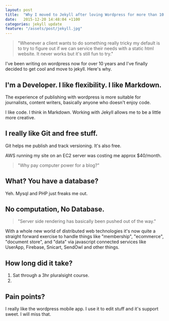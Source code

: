 ```yaml
---
layout: post
title:  "Why I moved to Jekyll after loving Wordpress for more than 10 years."
date:   2015-12-20 14:48:04 +1100
categories: jekyll update
feature: "/assets/post/jekyll.jpg"
---
```


> "Whenever a client wants to do something really tricky my default is to try to figure out if we can service their needs with a static html website. It never works but it's still fun to try."

I've been writing on wordpress now for over 10 years and I've finally decided to get cool and move to jekyll. Here's why.

## I'm a Developer. I like flexibility. I like Markdown.

The experience of publishing with wordpress is more suitable for journalists, content writers, basically anyone who doesn't enjoy code.

I like code. I think in Markdown. Working with Jekyll allows me to be a little more creative.

## I really like Git and free stuff.

Git helps me publish and track versioning. It's also free.

AWS running my site on an EC2 server was costing me approx $40/month.

> "Why pay computer power for a blog?"

## What? You have a database?

Yeh. Mysql and PHP just freaks me out.

## No computation, No Database.

> "Server side rendering has basically been pushed out of the way."

With a whole new world of distributed web technologies it's now quite a straight forward exercise to handle things like "membership", "ecommerce", "document store", and "data" via javascript connected services like UserApp, Firebase, Snicart, SendOwl and other things.

## How long did it take?

1. Sat through a 3hr pluralsight course.
2. 

## Pain points?

I really like the wordpress mobile app. I use it to edit stuff and it's support sweet. I will miss that.

